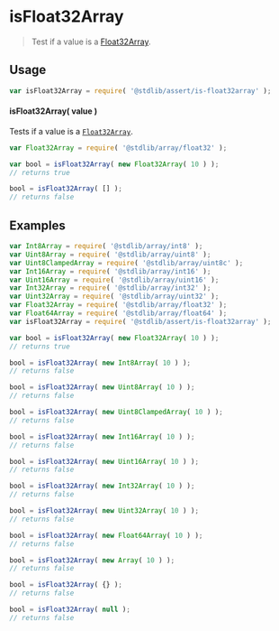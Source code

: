 # isFloat32Array

> Test if a value is a [Float32Array][mdn-float32array].

<section class="usage">

## Usage

```javascript
var isFloat32Array = require( '@stdlib/assert/is-float32array' );
```

#### isFloat32Array( value )

Tests if a value is a [`Float32Array`][mdn-float32array].

```javascript
var Float32Array = require( '@stdlib/array/float32' );

var bool = isFloat32Array( new Float32Array( 10 ) );
// returns true

bool = isFloat32Array( [] );
// returns false
```

</section>

<!-- /.usage -->

<section class="examples">

## Examples

<!-- eslint no-undef: "error" -->

```javascript
var Int8Array = require( '@stdlib/array/int8' );
var Uint8Array = require( '@stdlib/array/uint8' );
var Uint8ClampedArray = require( '@stdlib/array/uint8c' );
var Int16Array = require( '@stdlib/array/int16' );
var Uint16Array = require( '@stdlib/array/uint16' );
var Int32Array = require( '@stdlib/array/int32' );
var Uint32Array = require( '@stdlib/array/uint32' );
var Float32Array = require( '@stdlib/array/float32' );
var Float64Array = require( '@stdlib/array/float64' );
var isFloat32Array = require( '@stdlib/assert/is-float32array' );

var bool = isFloat32Array( new Float32Array( 10 ) );
// returns true

bool = isFloat32Array( new Int8Array( 10 ) );
// returns false

bool = isFloat32Array( new Uint8Array( 10 ) );
// returns false

bool = isFloat32Array( new Uint8ClampedArray( 10 ) );
// returns false

bool = isFloat32Array( new Int16Array( 10 ) );
// returns false

bool = isFloat32Array( new Uint16Array( 10 ) );
// returns false

bool = isFloat32Array( new Int32Array( 10 ) );
// returns false

bool = isFloat32Array( new Uint32Array( 10 ) );
// returns false

bool = isFloat32Array( new Float64Array( 10 ) );
// returns false

bool = isFloat32Array( new Array( 10 ) );
// returns false

bool = isFloat32Array( {} );
// returns false

bool = isFloat32Array( null );
// returns false
```

</section>

<!-- /.examples -->

<section class="links">

[mdn-float32array]: https://developer.mozilla.org/en-US/docs/Web/JavaScript/Reference/Global_Objects/Float32Array

</section>

<!-- /.links -->
